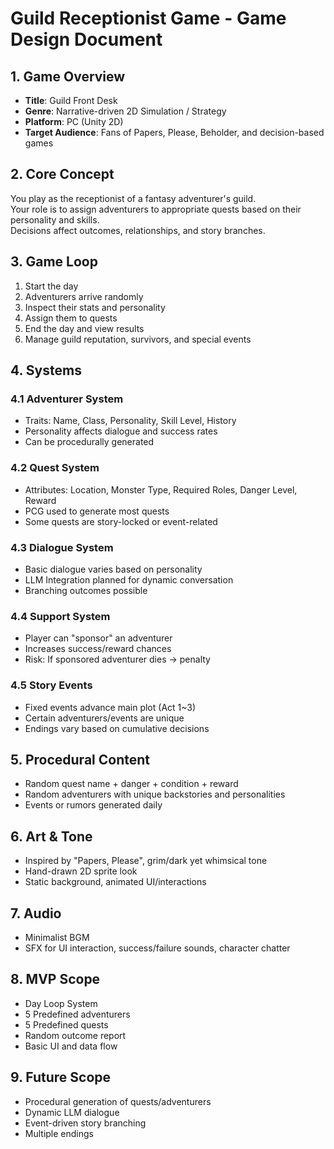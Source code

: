 # Guild Receptionist Game - Game Design Document

## 1. Game Overview
- **Title**: Guild Front Desk
- **Genre**: Narrative-driven 2D Simulation / Strategy
- **Platform**: PC (Unity 2D)
- **Target Audience**: Fans of Papers, Please, Beholder, and decision-based games

## 2. Core Concept
You play as the receptionist of a fantasy adventurer's guild.  
Your role is to assign adventurers to appropriate quests based on their personality and skills.  
Decisions affect outcomes, relationships, and story branches.

## 3. Game Loop
1. Start the day
2. Adventurers arrive randomly
3. Inspect their stats and personality
4. Assign them to quests
5. End the day and view results
6. Manage guild reputation, survivors, and special events

## 4. Systems

### 4.1 Adventurer System
- Traits: Name, Class, Personality, Skill Level, History
- Personality affects dialogue and success rates
- Can be procedurally generated

### 4.2 Quest System
- Attributes: Location, Monster Type, Required Roles, Danger Level, Reward
- PCG used to generate most quests
- Some quests are story-locked or event-related

### 4.3 Dialogue System
- Basic dialogue varies based on personality
- LLM Integration planned for dynamic conversation
- Branching outcomes possible

### 4.4 Support System
- Player can "sponsor" an adventurer
- Increases success/reward chances
- Risk: If sponsored adventurer dies → penalty

### 4.5 Story Events
- Fixed events advance main plot (Act 1~3)
- Certain adventurers/events are unique
- Endings vary based on cumulative decisions

## 5. Procedural Content
- Random quest name + danger + condition + reward
- Random adventurers with unique backstories and personalities
- Events or rumors generated daily

## 6. Art & Tone
- Inspired by "Papers, Please", grim/dark yet whimsical tone
- Hand-drawn 2D sprite look
- Static background, animated UI/interactions

## 7. Audio
- Minimalist BGM
- SFX for UI interaction, success/failure sounds, character chatter

## 8. MVP Scope
- Day Loop System
- 5 Predefined adventurers
- 5 Predefined quests
- Random outcome report
- Basic UI and data flow

## 9. Future Scope
- Procedural generation of quests/adventurers
- Dynamic LLM dialogue
- Event-driven story branching
- Multiple endings

